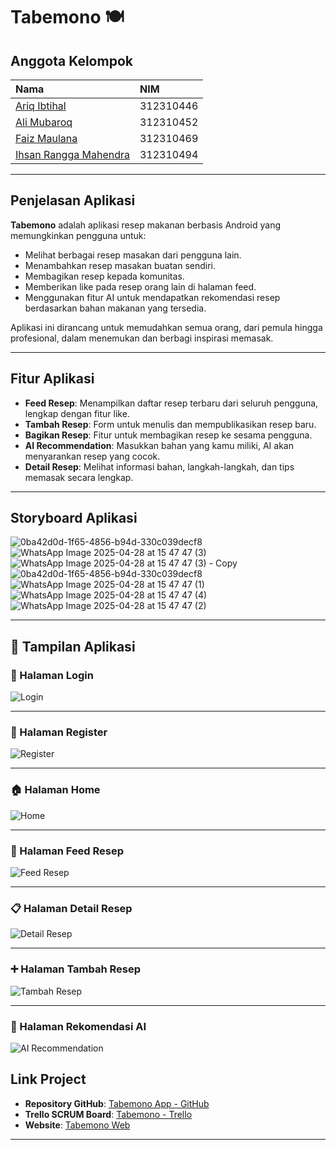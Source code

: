 # Tabemono 🍽️

## Anggota Kelompok
| Nama | NIM |
|:-----------------------------|:------------|
| [Ariq Ibtihal](https://github.com/ariq190505) | 312310446 |
| [Ali Mubaroq](https://github.com/alimubaroq) | 312310452 |
| [Faiz Maulana](https://github.com/PaisMaulanaaa) | 312310469 |
| [Ihsan Rangga Mahendra](https://github.com/IHSANRANGGAMAHENDRA) | 312310494 |
---


## Penjelasan Aplikasi
**Tabemono** adalah aplikasi resep makanan berbasis Android yang memungkinkan pengguna untuk:
- Melihat berbagai resep masakan dari pengguna lain.
- Menambahkan resep masakan buatan sendiri.
- Membagikan resep kepada komunitas.
- Memberikan like pada resep orang lain di halaman feed.
- Menggunakan fitur AI untuk mendapatkan rekomendasi resep berdasarkan bahan makanan yang tersedia.

Aplikasi ini dirancang untuk memudahkan semua orang, dari pemula hingga profesional, dalam menemukan dan berbagi inspirasi memasak.

---

## Fitur Aplikasi
- **Feed Resep**: Menampilkan daftar resep terbaru dari seluruh pengguna, lengkap dengan fitur like.
- **Tambah Resep**: Form untuk menulis dan mempublikasikan resep baru.
- **Bagikan Resep**: Fitur untuk membagikan resep ke sesama pengguna.
- **AI Recommendation**: Masukkan bahan yang kamu miliki, AI akan menyarankan resep yang cocok.
- **Detail Resep**: Melihat informasi bahan, langkah-langkah, dan tips memasak secara lengkap.

---

## Storyboard Aplikasi
![0ba42d0d-1f65-4856-b94d-330c039decf8](https://github.com/user-attachments/assets/ca41bf12-fd4f-45eb-968b-4bb04aea5116)
![WhatsApp Image 2025-04-28 at 15 47 47 (3)](https://github.com/user-attachments/assets/39ffbb6b-be29-4292-8eff-855c7a062644)
![WhatsApp Image 2025-04-28 at 15 47 47 (3) - Copy](https://github.com/user-attachments/assets/b4b661af-afb8-486d-930b-ee188f4dbbdd)
![0ba42d0d-1f65-4856-b94d-330c039decf8](https://github.com/user-attachments/assets/a2386695-9f6d-4c90-b4b1-b3eca0649099)
![WhatsApp Image 2025-04-28 at 15 47 47 (1)](https://github.com/user-attachments/assets/836724d2-f4a2-4afb-b687-e1573302d812)
![WhatsApp Image 2025-04-28 at 15 47 47 (4)](https://github.com/user-attachments/assets/704aabc9-c15b-4f62-9f72-b26de849ce5a)
![WhatsApp Image 2025-04-28 at 15 47 47 (2)](https://github.com/user-attachments/assets/7ccc1063-751d-4be9-8358-8449df122016)

---

## 📱 Tampilan Aplikasi

### 🔐 Halaman Login  
![Login](https://github.com/user-attachments/assets/0510e440-4a9c-4295-8b7e-9f34d2980ebe)

---

### 📝 Halaman Register  
![Register](https://github.com/user-attachments/assets/88336fa8-ab07-4033-b43f-2a35e913a760)

---

### 🏠 Halaman Home  
![Home](https://github.com/user-attachments/assets/a536cc43-4474-4d6e-b93e-896689570afd)

---

### 🍲 Halaman Feed Resep  
![Feed Resep](https://github.com/user-attachments/assets/a230113b-2ea9-4b4a-ae2a-50cf169517f1)

---

### 📋 Halaman Detail Resep  
![Detail Resep](https://github.com/user-attachments/assets/9b90e571-0b7a-4628-b493-cdfa9619f1d1)

---

### ➕ Halaman Tambah Resep  
![Tambah Resep](https://github.com/user-attachments/assets/d1580c8f-bbc0-44bc-af16-b3a6ea5ab935)

---

### 🤖 Halaman Rekomendasi AI  
![AI Recommendation](https://github.com/user-attachments/assets/35846416-0d11-4444-9ea9-5052094a5a12)



## Link Project
- **Repository GitHub**: [Tabemono App - GitHub](https://github.com/alvinalfandy/TabemonoApp)
- **Trello SCRUM Board**: [Tabemono - Trello](https://trello.com/b/2Rr5uCf7/tabemono)
- **Website**: [Tabemono Web](https://tabemono.my.id)


---
